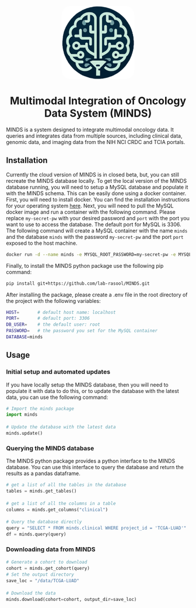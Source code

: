 <div align="center">
    <picture>
        <source media="(prefers-color-scheme: dark)" height="200px" srcset="docs/logo.png">
        <img alt="logo" height="200px" src="docs/logo.png" style="border-radius: 25px;">
    </picture>
    <br>
    <h1>
        Multimodal Integration of Oncology Data System (MINDS)
    </h1>
</div>

MINDS is a system designed to integrate multimodal oncology data. It queries and integrates data from multiple sources, including clinical data, genomic data, and imaging data from the NIH NCI CRDC and TCIA portals.

## Installation

Currently the cloud version of MINDS is in closed beta, but, you can still recreate the MINDS database locally. To get the local version of the MINDS database running, you will need to setup a MySQL database and populate it with the MINDS schema. This can be easily done using a docker container. First, you will need to install docker. You can find the installation instructions for your operating system [here](https://docs.docker.com/get-docker/). Next, you will need to pull the MySQL docker image and run a container with the following command. Please replace `my-secret-pw` with your desired password and `port` with the port you want to use to access the database. The default port for MySQL is 3306. The following command will create a MySQL container with the name `minds` and the database `minds` with the password `my-secret-pw` and the port `port` exposed to the host machine.

```bash
docker run -d --name minds -e MYSQL_ROOT_PASSWORD=my-secret-pw -e MYSQL_DATABASE=minds -p port:3306 mysql
```

Finally, to install the MINDS python package use the following pip command:

```bash
pip install git+https://github.com/lab-rasool/MINDS.git
```

After installing the package, please create a .env file in the root directory of the project with the following variables:

```bash
HOST=       # default host name: localhost
PORT=       # default port: 3306
DB_USER=    # the default user: root
PASSWORD=   # the password you set for the MySQL container
DATABASE=minds   
```

## Usage

### Initial setup and automated updates

If you have locally setup the MINDS database, then you will need to populate it with data to do this, or to update the database with the latest data, you can use the following command:

```python
# Import the minds package
import minds

# Update the database with the latest data
minds.update()
```

### Querying the MINDS database

The MINDS python package provides a python interface to the MINDS database. You can use this interface to query the database and return the results as a pandas dataframe.

```python
# get a list of all the tables in the database
tables = minds.get_tables()

# get a list of all the columns in a table
columns = minds.get_columns("clinical")

# Query the database directly
query = "SELECT * FROM minds.clinical WHERE project_id = 'TCGA-LUAD'"
df = minds.query(query)
```

### Downloading data from MINDS

```python
# Generate a cohort to download
cohort = minds.get_cohort(query)
# Set the output directory
save_loc = "/data/TCGA-LUAD"

# Download the data 
minds.download(cohort=cohort, output_dir=save_loc)
```
